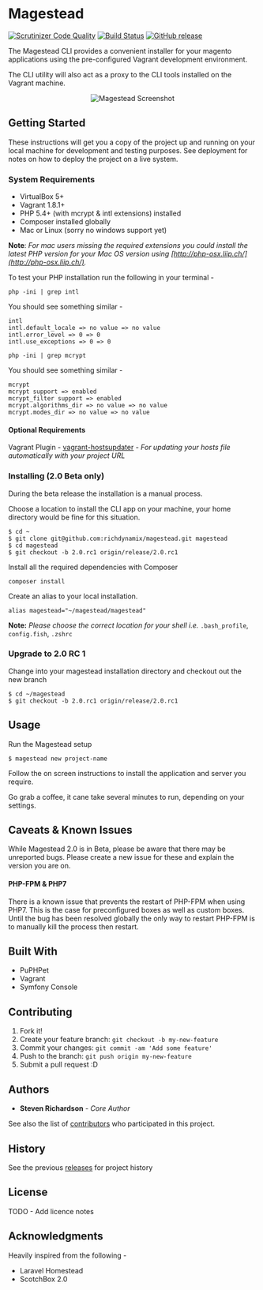 # Magestead

[![Scrutinizer Code Quality](https://scrutinizer-ci.com/g/richdynamix/magestead/badges/quality-score.png?b=epic%2F2.0.0)](https://scrutinizer-ci.com/g/richdynamix/magestead/?branch=epic%2F2.0.0) [![Build Status](https://scrutinizer-ci.com/g/richdynamix/magestead/badges/build.png?b=master)](https://scrutinizer-ci.com/g/richdynamix/magestead/build-status/master) [![GitHub release](https://img.shields.io/badge/release-2.0--beta-blue.svg)](https://github.com/richdynamix/magestead)

The Magestead CLI provides a convenient installer for your magento applications using the pre-configured Vagrant development environment.

The CLI utility will also act as a proxy to the CLI tools installed on the Vagrant machine.

<p align="center">
  <img src="http://www.magestead.com/img/magestead-cli-screen.png" alt="Magestead Screenshot"/>
</p>

## Getting Started

These instructions will get you a copy of the project up and running on your local machine for development and testing purposes. See deployment for notes on how to deploy the project on a live system.

### System Requirements

- VirtualBox 5+
- Vagrant 1.8.1+
- PHP 5.4+ (with mcrypt & intl extensions) installed
- Composer installed globally
- Mac or Linux (sorry no windows support yet)

**Note**: *For mac users missing the required extensions you could install the latest PHP version for your Mac OS version using [http://php-osx.liip.ch/](http://php-osx.liip.ch/).*

To test your PHP installation run the following in your terminal - 

`php -ini | grep intl`

You should see something similar -

``` /usr/local/php5/php.d/50-extension-intl.ini,
intl
intl.default_locale => no value => no value
intl.error_level => 0 => 0
intl.use_exceptions => 0 => 0 
```

`php -ini | grep mcrypt`

You should see something similar -

```
mcrypt
mcrypt support => enabled
mcrypt_filter support => enabled
mcrypt.algorithms_dir => no value => no value
mcrypt.modes_dir => no value => no value
```

#### Optional Requirements

Vagrant Plugin - [vagrant-hostsupdater](https://github.com/cogitatio/vagrant-hostsupdater) - *For updating your hosts file automatically with your project URL*

### Installing (2.0 Beta only)

During the beta release the installation is a manual process.

Choose a location to install the CLI app on your machine, your home directory would be fine for this situation. 

```
$ cd ~
$ git clone git@github.com:richdynamix/magestead.git magestead
$ cd magestead
$ git checkout -b 2.0.rc1 origin/release/2.0.rc1
```

Install all the required dependencies with Composer

```
composer install
```

Create an alias to your local installation.

```
alias magestead="~/magestead/magestead"
```

**Note:** *Please choose the correct location for your shell i.e.* `.bash_profile`, `config.fish`, `.zshrc`

### Upgrade to 2.0 RC 1

Change into your magestead installation directory and checkout out the new branch

```
$ cd ~/magestead
$ git checkout -b 2.0.rc1 origin/release/2.0.rc1
```

## Usage

Run the Magestead setup

```
$ magestead new project-name
```

Follow the on screen instructions to install the application and server you require.

Go grab a coffee, it cane take several minutes to run, depending on your settings.

## Caveats & Known Issues

While Magestead 2.0 is in Beta, please be aware that there may be unreported bugs. Please create a new issue for these and explain the version you are on.

#### PHP-FPM & PHP7

There is a known issue that prevents the restart of PHP-FPM when using PHP7. This is the case for preconfigured boxes as well as custom boxes. Until the bug has been resolved globally the only way to restart PHP-FPM is to manually kill the process then restart.

## Built With

* PuPHPet
* Vagrant
* Symfony Console

## Contributing

1. Fork it!
2. Create your feature branch: `git checkout -b my-new-feature`
3. Commit your changes: `git commit -am 'Add some feature'`
4. Push to the branch: `git push origin my-new-feature`
5. Submit a pull request :D

## Authors

* **Steven Richardson** - *Core Author*

See also the list of [contributors](https://github.com/richdynamix/magestead/contributors) who participated in this project.

## History

See the previous [releases](https://github.com/richdynamix/magestead/releases) for project history

## License

TODO - Add licence notes

## Acknowledgments

Heavily inspired from the following -

* Laravel Homestead
* ScotchBox 2.0
